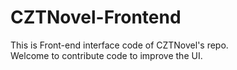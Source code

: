 # CZTNovel-Frontend

This is Front-end interface code of CZTNovel's repo.  
Welcome to contribute code to improve the UI.  